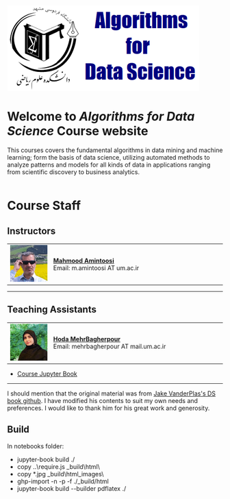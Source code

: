 ![](img/banner.png)

# Welcome to *Algorithms for Data Science* Course website

This courses covers the fundamental algorithms in data mining and machine learning; form the basis of data science, utilizing automated methods to analyze patterns and models for all kinds of data in applications ranging from scientific discovery to business analytics.

```{tableofcontents}
```

# Course Staff  

## Instructors  

<table style="width:100%;">  
  <tr>  
    <td style="width:20%;">  
      <img src="images/M-Amintoosi.jpg" alt="Mahmood Amintoosi" style="width:100px;height:auto;">  
    </td>  
    <td>  
      <strong><a href="https://mamintoosi.github.io/">Mahmood Amintoosi</a></strong><br>  
      Email: m.amintoosi AT um.ac.ir
    </td>  
  </tr>  
</table>  

---  

## Teaching Assistants  

<table style="width:100%;">  
  <tr>  
    <td style="width:20%;">  
      <img src="images/H-Mehr.jpg" alt="Hoda MehrBagherpour" style="width:100px;height:auto;">  
    </td>  
    <td>  
      <strong><a href="https://github.com/HodaMehr2000">Hoda MehrBagherpour</a></strong><br>  
      Email: mehrbagherpour AT mail.um.ac.ir  
    </td>  
  </tr>  
</table>


- [Course Jupyter Book](https://fum-cs.github.io/a4ds/)

---

I should mention that the original material was from [Jake VanderPlas's DS book github](https://github.com/jakevdp/PythonDataScienceHandbook/). I have modified his contents to suit my own needs and preferences. I would like to thank him for his great work and generosity.

## Build

In notebooks folder:
- jupyter-book build ./
- copy ..\require.js _build\html\
- copy *.jpg _build\html\_images\
- ghp-import -n -p -f ./_build/html
- jupyter-book build --builder pdflatex ./
